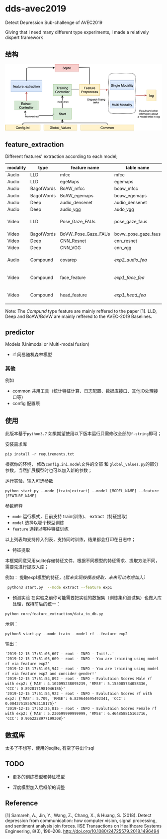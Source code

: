 # dds-avec2019
Detect Depression Sub-challenge of AVEC2019 

Giving that I need many different type experiments, I made a relatively dispert framework

## 结构
![结构图](img/structure.png)

## feature_extraction

Different features' extraction according to each model;

| modality | type | feature name | table name | Tools|
|  --- | --- | --- | --- | --- |
| Audio | LLD | mfcc | mfcc | OpenSMILE |
| Audio | LLD | egeMaps | egemaps | OpenSMILE |
| Audio | BagofWords | BoAW_mfcc | boaw_mfcc | OpenXBOW |
| Audio | BagofWords | BoAW_egemaps | boaw_egemaps| OpenXBOW |
| Audio | Deep | audio_densenet | audio_densenet | DeepSpectrum |
| Audio | Deep | audio_vgg | audo_vgg | DeepSpectrum |
| Video | LLD | Pose_Gaze_FAUs | pose_gaze_faus | *from DAIC-WOZ of baseline 2017* |
| Video | BagofWords | BoVW_Pose_Gaze_FAUs | bovw_pose_gaze_faus | OpenXBOW|
| Video | Deep | CNN_Resnet | cnn_resnet | DeepSpectrum |
| Video | Deep | CNN_VGG | cnn_vgg | DeepSpectrum |
| Audio | Compound | covarep | *exp2_audio_fea* | *from DAIC-WOZ of baseline 2017* |
| Video | Compound | face_feature | *exp1_face_fea* | *from DAIC-WOZ of baseline 2017*  |
| Video | Compound | head_feature | *exp1_head_fea* | *from DAIC-WOZ of baseline 2017* |

Note: The *Compund* type feature are mainly reffered to the paper [1]. LLD, Deep and BoAW/BoVW are mainly reffered to the AVEC-2019 Baselines.

## predictor

Models (Unimodal or Multi-modal fusion)

- rf 简易随机森林模型

### 其他
例如
- common 共用工具（统计特征计算、日志配置、数据库接口、其他IO处理接口等）
- config 配置项

## 使用
此版本基于`python3.7` 如果期望使用以下版本运行只需修改全部的`f-string`即可；


安装需求库
```
pip install -r requirements.txt
```

根据你的环境， 修改`config.ini.model`文件的全部 和 `global_values.py`的部分参数，当然扩展模型时也可以加入新的参数；

运行实验，输入可选参数
```
python start.py --mode [train|extract] --model [MODEL_NAME] --feature [FEATURE_NAME]
```
参数解释

- `mode` 运行模式，目前支持 train(训练)、 extract（特征提取）
- `model` 选择以哪个模型训练
- `feature` 选择以哪种特征训练

以上列表均支持传入列表，支持同时训练，结果都会打印在日志中；

- 特征提取

本框架同意采用sqlite存储特征文件，根据不同模型的特征需求、提取方法不同，需要先进行提取入库；

例如：
提取exp1模型的特征，*(暂未实现按模态提取，未来可以考虑加入）*
```bash
 python3 start.py  --mode extract --feature exp1 
```

- 预测实验
在实验之前你可能需要把实验的数据集（训练集和测试集）也做入库处理，保持前后的统一：
```
python core/feature_extraction/data_to_db.py
```


示例：
```
python3 start.py --mode train --model rf --feature exp2
```
输出：
```
'2019-12-15 17:51:05,607 - root - INFO - Init!..'
'2019-12-15 17:51:05,609 - root - INFO - You are training using model rf via feature exp2'
'2019-12-15 17:51:05,942 - root - INFO - You are training using model rf via feature exp2 and consider gender!'
'2019-12-15 17:51:54,892 - root - INFO - Evalutaion Scores Male rf with exp2: {'MAE': 4.102095238095239, 'RMSE': 5.153005734058336, 'CCC': 0.8928171981046186}'
'2019-12-15 17:51:54,922 - root - INFO - Evalutaion Scores rf with exp2: {'MAE': 5.709, 'RMSE': 6.829644695492341, 'CCC': 0.0043751856763118175}'
'2019-12-15 17:52:25,815 - root - INFO - Evalutaion Scores Female rf with exp2: {'MAE': 5.230599999999999, 'RMSE': 6.464858815163716, 'CCC': 0.9062228977199308}'
```


## 数据库

太多了不想写，使用的sqlite, 有空了导出个sql

## TODO

- 更多的训练模型和特征模型

- 深度模型加入后框架的调整

## Reference
[1] Samareh, A., Jin, Y., Wang, Z., Chang, X., & Huang, S. (2018). Detect depression from communication: how computer vision, signal processing, and sentiment analysis join forces. IISE Transactions on Healthcare Systems Engineering, 8(3), 196–208. http://doi.org/10.1080/24725579.2018.1496494